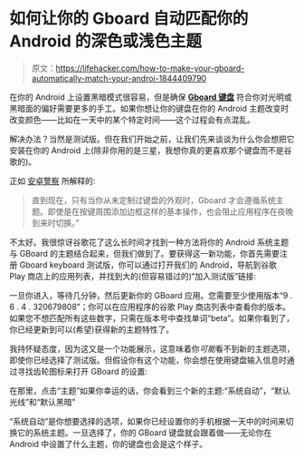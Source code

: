 # 如何让你的 Gboard 自动匹配你的 Android 的深色或浅色主题

> 原文：<https://lifehacker.com/how-to-make-your-gboard-automatically-match-your-androi-1844409790>

在你的 Android 上设置黑暗模式很容易，但是确保 [**Gboard 键盘**](https://play.google.com/store/apps/details?id=com.google.android.inputmethod.latin) 符合你对光明或黑暗面的偏好需要更多的手工。如果你想让你的键盘在你的 Android 主题改变时改变颜色——比如在一天中的某个特定时间——这个过程会有点混乱。



解决办法？当然是测试版。但在我们开始之前，让我们先来谈谈为什么你会想把它安装在你的 Android 上(除非你用的是三星，我想你真的更喜欢那个键盘而不是谷歌的)。

正如 [安卓警察](https://www.androidpolice.com/2020/07/15/gboard-adds-support-for-automatic-dark-theme-switching-in-latest-beta/) 所解释的:

> 直到现在，只有当你从未定制过键盘的外观时，Gboard 才会遵循系统主题。即使是在按键周围添加边框这样的基本操作，也会阻止应用程序在夜晚到来时切换。”

不太好。我很惊讶谷歌花了这么长时间才找到一种方法将你的 Android 系统主题与 GBoard 的主题结合起来，但我们做到了。要获得这一新功能，你首先需要注册 Gboard keyboard 测试版，你可以通过打开我们的 Android，导航到谷歌 Play 商店上的应用列表，并找到大的(但容易错过的)“加入测试版”链接:

一旦你进入，等待几分钟，然后更新你的 GBoard 应用。您需要至少使用版本“9 . 6 . 4 . 320679808”；你可以在应用程序的谷歌 Play 商店列表中查看你的版本。如果您不想匹配所有这些数字，只需在版本号中查找单词“beta”。如果你看到了，你已经更新到可以(希望)获得新的主题特性了。

我持怀疑态度，因为这又是一个功能展示，这意味着你*可能*看不到新的主题选项，即使你已经选择了测试版。但假设你有这个功能，你会想在使用键盘输入信息时通过寻找齿轮图标来打开 GBoard 的设置:

在那里，点击“主题”如果你幸运的话，你会看到三个新的主题:“系统自动”，“默认光线”和“默认黑暗”

“系统自动”是你想要选择的选项，如果你已经设置你的手机根据一天中的时间来切换它的系统主题。一旦选择了，你的 GBoard 键盘就会跟着做——无论你在 Android 中设置了什么主题，你的键盘也会是这个样子。